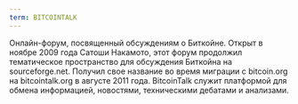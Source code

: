 ```yaml
---
term: BITCOINTALK
---
```


Онлайн-форум, посвященный обсуждениям о Биткойне. Открыт в ноябре 2009 года Сатоши Накамото, этот форум продолжил тематическое пространство для обсуждения Биткойна на sourceforge.net. Получил свое название во время миграции с bitcoin.org на bitcointalk.org в августе 2011 года. BitcoinTalk служит платформой для обмена информацией, новостями, техническими дебатами и анализами.